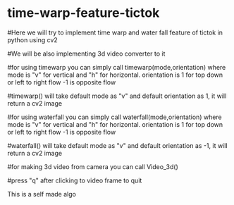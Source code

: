 # time-warp-feature-tictok

#Here we will try to implement time warp and water fall feature of tictok in python using cv2 

#We will be also implementing 3d video converter to it

#for using timewarp you can simply call timewarp(mode,orientation) where mode is "v" for vertical and "h" for horizontal. orientation is 1 for top down or left to right flow -1 is opposite flow

#timewarp() will take default mode as "v" and default orientation as 1, it will return a cv2 image

#for using waterfall you can simply call waterfall(mode,orientation) where mode is "v" for vertical and "h" for horizontal. orientation is 1 for top down or left to right flow -1 is opposite flow

#waterfall() will take default mode as "v" and default orientation as -1, it will return a cv2 image

#for making 3d video from camera you can call Video_3d() 

#press "q" after clicking to video frame to quit

This is a self made algo




